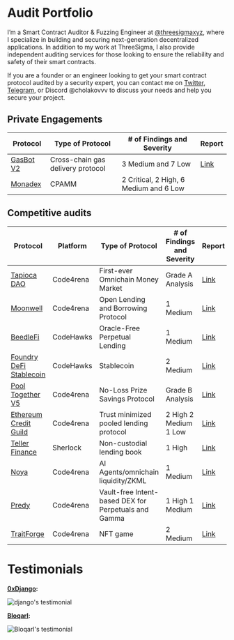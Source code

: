 # Audit Portfolio

I’m a Smart Contract Auditor & Fuzzing Engineer at [@threesigmaxyz](https://github.com/threesigmaxyz), where I specialize in building and securing next-generation decentralized applications. In addition to my work at ThreeSigma, I also provide independent auditing services for those looking to ensure the reliability and safety of their smart contracts.

If you are a founder or an engineer looking to get your smart contract protocol audited by a security expert, you can contact me on [Twitter](https://twitter.com/cholakovvv), [Telegram](https://t.me/cholakovv), or Discord @cholakovvv to discuss your needs and help you secure your project.

## Private Engagements

| Protocol                             | Type of Protocol                  | # of Findings and Severity | Report                             |
| ------------------------------------ | --------------------------------- | -------------------------- | ---------------------------------- |
| [GasBot V2](https://www.gasbot.xyz/) | Cross-chain gas delivery protocol | 3 Medium and 7 Low         | [Link](./reports/solo/GasBotV2.md) |
| [Monadex](https://docs.monadex.exchange/) | CPAMM | 2 Critical, 2 High, 6 Medium and 6 Low         |  |

## Competitive audits

| Protocol                                                                                | Platform  | Type of Protocol                                     | # of Findings and Severity | Report                                                                             |
| --------------------------------------------------------------------------------------- | --------- | ---------------------------------------------------- | -------------------------- | ---------------------------------------------------------------------------------- |
| [Tapioca DAO](https://code4rena.com/audits/2023-07-tapioca-dao#top)                     | Code4rena | First-ever Omnichain Money Market                    | Grade A Analysis           | [Link](./reports/contests/Code4rena/RED-LOTUS-REACH/Tapioca.md)                    |
| [Moonwell](https://code4rena.com/audits/2023-07-moonwell#top)                           | Code4rena | Open Lending and Borrowing Protocol                  | 1 Medium                   | [Link](./reports/contests/Code4rena/RED-LOTUS-REACH/Moonwell.md)                   |
| [BeedleFi](https://www.codehawks.com/contests/clkbo1fa20009jr08nyyf9wbx)                | CodeHawks | Oracle-Free Perpetual Lending                        | 1 Medium                   | [Link](./reports/contests/CodeHawks/BeedleFi.md)                                   |
| [Foundry DeFi Stablecoin](https://www.codehawks.com/contests/cljx3b9390009liqwuedkn0m0) | CodeHawks | Stablecoin                                           | 2 Medium                   | [Link](./reports/contests/CodeHawks/FoundryDefiStablecoin.md)                      |
| [Pool Together V5](https://code4rena.com/audits/2023-08-pooltogether-v5-part-deux#top)  | Code4rena | No-Loss Prize Savings Protocol                       | Grade B Analysis           | [Link](./reports/contests/Code4rena/PoolTogetherV5.md)                             |
| [Ethereum Credit Guild](https://code4rena.com/audits/2023-12-ethereum-credit-guild#top) | Code4rena | Trust minimized pooled lending protocol              | 2 High 2 Medium 1 Low      | [Link](https://code4rena.com/audits/2023-12-ethereum-credit-guild)                 |
| [Teller Finance](https://audits.sherlock.xyz/contests/295)                              | Sherlock  | Non-custodial lending book                           | 1 High                     | [Link](https://github.com/sherlock-audit/2024-04-teller-finance-judging/issues/49) |
| [Noya](https://code4rena.com/audits/2024-04-noya#top)                                   | Code4rena | AI Agents/omnichain liquidity/ZKML                   | 1 Medium                   | [Link](https://code4rena.com/audits/2024-04-noya)                                  |
| [Predy](https://code4rena.com/audits/2024-05-predy#top)                                 | Code4rena | Vault-free Intent-based DEX for Perpetuals and Gamma | 1 High 1 Medium            | [Link](https://code4rena.com/reports/2024-05-predy)                               |
| [TraitForge](https://code4rena.com/audits/2024-07-traitforge)                           | Code4rena | NFT game                                            | 2 Medium                   | [Link](https://code4rena.com/audits/2024-07-traitforge)                            |


# Testimonials

**[0xDjango](https://x.com/0xDjangoOnChain):**

![django's testimonial](/testimonials/Django.png)

**[Bloqarl](https://x.com/TheBlockChainer):**

![Bloqarl's testimonial](/testimonials/Screenshot%202024-11-26%20at%2013.52.12.png)


